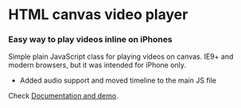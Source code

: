 # HTML canvas video player

### Easy way to play videos inline on iPhones

Simple plain JavaScript class for playing videos on canvas.
IE9+ and modern browsers, but it was intended for iPhone only.

* Added audio support and moved timeline to the main JS file

Check [Documentation and demo](http://stanko.github.io/html-canvas-video-player).
